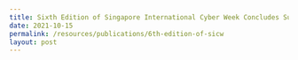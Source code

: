 ```yaml
---
title: Sixth Edition of Singapore International Cyber Week Concludes Successfully
date: 2021-10-15
permalink: /resources/publications/6th-edition-of-sicw
layout: post
---
```


